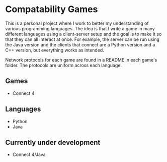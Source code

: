 # Compatability Games
This is a personal project where I work to better my understanding of various programming languages.
The idea is that I write a game in many different languages using a client-server setup
and the goal is to make it so that they can all interact at once.
For example, the server can be run using the Java version and the clients that connect are a 
Python version and a C++ version, but everything works as intended.

Network protocols for each game are found in a README in each game's folder.
The protocols are uniform across each language.

## Games
* Connect 4

## Languages
* Python
* Java

## Currently under development
* Connect 4/Java
